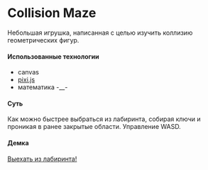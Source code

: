 Collision Maze
==============

Небольшая игрушка, написанная с целью изучить коллизию геометрических фигур.

#### Использованные технологии

* canvas 
* <a href="http://www.pixijs.com">pixi.js</a>
* математика -__-

#### Суть

Как можно быстрее выбраться из лабиринта, собирая ключи и проникая в ранее закрытые области. 
Управление WASD.

#### Демка
<a href="https://munimaev.github.io/collision-maze/">Выехать из лабиринта!</a>
